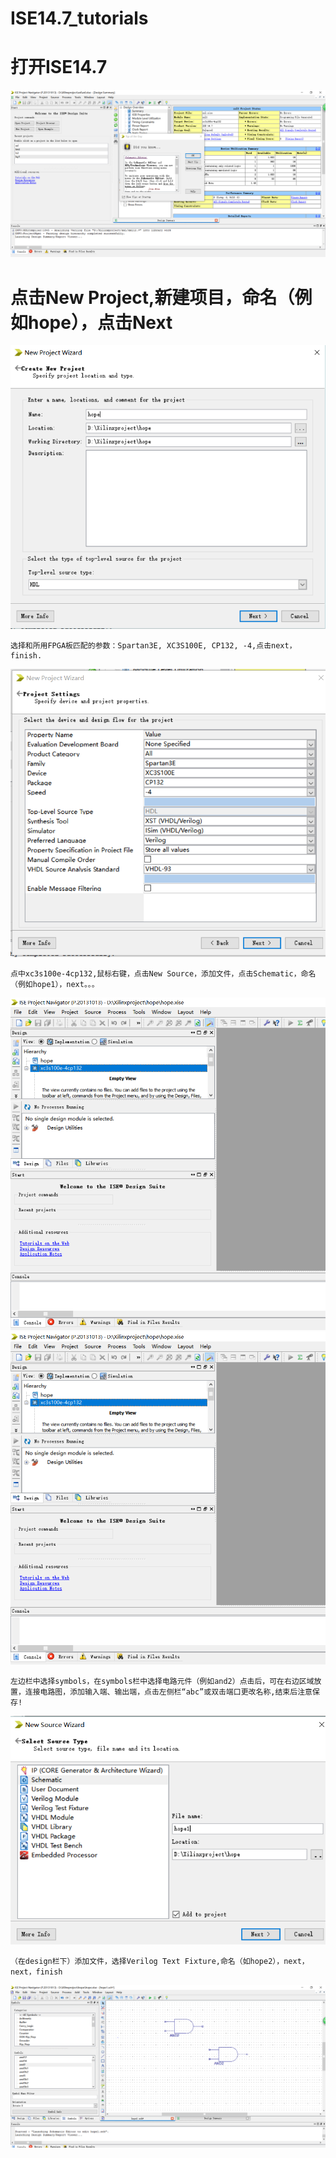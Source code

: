 # ISE14.7_tutorials  

# 打开ISE14.7  
![1.png](images/1.PNG)  
# 点击New Project,新建项目，命名（例如hope），点击Next  
![2.png](images/2.PNG)  

    选择和所用FPGA板匹配的参数：Spartan3E, XC3S100E, CP132, -4,点击next，finish.
![3.png](images/3.PNG)  

    点中xc3s100e-4cp132,鼠标右键，点击New Source，添加文件，点击Schematic，命名（例如hope1），next。。。
![4.png](images/4.PNG)
![5.png](images/5.PNG)

    左边栏中选择symbols，在symbols栏中选择电路元件（例如and2）点击后，可在右边区域放置，连接电路图，添加输入端、输出端，点击左侧栏“abc”或双击端口更改名称,结束后注意保存!  
![6.png](images/6.PNG)

    （在design栏下）添加文件，选择Verilog Text Fixture,命名（如hope2），next， next，finish  
![7.png](images/7.PNG)

